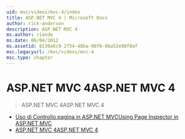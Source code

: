 ```yaml
---
uid: mvc/videos/mvc-4/index
title: ASP.NET MVC 4 | Microsoft Docs
author: rick-anderson
description: ASP.NET MVC 4
ms.author: riande
ms.date: 06/04/2012
ms.assetid: 8130a6c9-2f54-48ba-90f6-0ba52e98f0af
msc.legacyurl: /mvc/videos/mvc-4
msc.type: chapter
---
```

<a name="aspnet-mvc-4"></a><span data-ttu-id="1d361-103">ASP.NET MVC 4</span><span class="sxs-lookup"><span data-stu-id="1d361-103">ASP.NET MVC 4</span></span>
====================
> <span data-ttu-id="1d361-104">ASP.NET MVC 4</span><span class="sxs-lookup"><span data-stu-id="1d361-104">ASP.NET MVC 4</span></span>


- [<span data-ttu-id="1d361-105">Uso di Controllo pagina in ASP.NET MVC</span><span class="sxs-lookup"><span data-stu-id="1d361-105">Using Page Inspector in ASP.NET MVC</span></span>](using-page-inspector-in-aspnet-mvc.md)
- [<span data-ttu-id="1d361-106">ASP.NET MVC 4</span><span class="sxs-lookup"><span data-stu-id="1d361-106">ASP.NET MVC 4</span></span>](aspnet-mvc-4.md)
